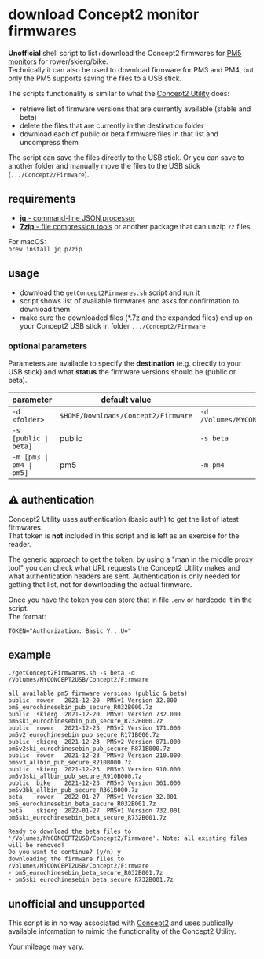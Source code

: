 # download Concept2 monitor firmwares

**Unofficial** shell script to list+download the Concept2 firmwares for [PM5 monitors](https://www.concept2.com/service/monitors/pm5/firmware) for rower/skierg/bike.  
Technically it can also be used to download firmware for PM3 and PM4, but only the PM5 supports saving the files to a USB stick.  

The scripts functionality is similar to what the [Concept2 Utility](https://www.concept2.com/service/software/concept2-utility) does:

- retrieve list of firmware versions that are currently available (stable and beta)
- delete the files that are currently in the destination folder
- download each of public or beta firmware files in that list and uncompress them

The script can save the files directly to the USB stick. Or you can save to another folder and manually move the files to the USB stick (`.../Concept2/Firmware`).

## requirements

- [**jq** - command-line JSON processor](https://stedolan.github.io/jq/)
- [**7zip** - file compression tools](https://www.7-zip.org/) or another package that can unzip `7z` files

For macOS:  
`brew install jq p7zip`

## usage

- download the `getConcept2Firmwares.sh` script and run it
- script shows list of available firmwares and asks for confirmation to download them
- make sure the downloaded files (*.7z and the expanded files) end up on your Concept2 USB stick in folder `.../Concept2/Firmware`

### optional parameters

Parameters are available to specify the **destination** (e.g. directly to your USB stick) and what **status** the firmware versions should be (public or beta).

| parameter | default value | example |
|---|---|---|
| `-d <folder>` | `$HOME/Downloads/Concept2/Firmware` | `-d /Volumes/MYCONCEPT2USB/Concept2/Firmware` |
| `-s [public \| beta]` | public | `-s beta` |
| `-m [pm3 \| pm4 \| pm5]` | pm5 | `-m pm4` |

## ⚠️ authentication

Concept2 Utility uses authentication (basic auth) to get the list of latest firmwares.  
That token is **not** included in this script and is left as an exercise for the reader.

The generic approach to get the token: by using a "man in the middle proxy tool" you can check what URL requests the Concept2 Utility makes and what authentication headers are sent. Authentication is only needed for getting that list, not for downloading the actual firmware.

Once you have the token you can store that in file `.env` or hardcode it in the script.  
The format:

```shell
TOKEN="Authorization: Basic Y...U="
```

## example

```shell
./getConcept2Firmwares.sh -s beta -d /Volumes/MYCONCEPT2USB/Concept2/Firmware
```

```text
all available pm5 firmware versions (public & beta)
public	rower	2021-12-20	PM5v1 Version 32.000	pm5_eurochinesebin_pub_secure_R032B000.7z
public	skierg	2021-12-20	PM5v1 Version 732.000	pm5ski_eurochinesebin_pub_secure_R732B000.7z
public	rower	2021-12-23	PM5v2 Version 171.000	pm5v2_eurochinesebin_pub_secure_R171B000.7z
public	skierg	2021-12-23	PM5v2 Version 871.000	pm5v2ski_eurochinesebin_pub_secure_R871B000.7z
public	rower	2021-12-23	PM5v3 Version 210.000	pm5v3_allbin_pub_secure_R210B000.7z
public	skierg	2021-12-23	PM5v3 Version 910.000	pm5v3ski_allbin_pub_secure_R910B000.7z
public	bike	2021-12-23	PM5v3 Version 361.000	pm5v3bk_allbin_pub_secure_R361B000.7z
beta	rower	2022-01-27	PM5v1 Version 32.001	pm5_eurochinesebin_beta_secure_R032B001.7z
beta	skierg	2022-01-27	PM5v1 Version 732.001	pm5ski_eurochinesebin_beta_secure_R732B001.7z

Ready to download the beta files to '/Volumes/MYCONCEPT2USB/Concept2/Firmware'. Note: all existing files will be removed!
Do you want to continue? (y/n) y
downloading the firmware files to /Volumes/MYCONCEPT2USB/Concept2/Firmware
- pm5_eurochinesebin_beta_secure_R032B001.7z
- pm5ski_eurochinesebin_beta_secure_R732B001.7z
```

## unofficial and unsupported

This script is in no way associated with [Concept2](https://concept2.com) and uses publically available information to mimic the functionality of the Concept2 Utility.

Your mileage may vary.
